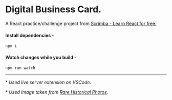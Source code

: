 # Digital Business Card.

A React practice/challenge project from [Scrimba - Learn React for free.](https://scrimba.com/learn/learnreact)

#### Install dependencies -
```npm i```

#### Watch changes while you build -
```npm run watch```

---

\* _Used live server extension on VSCode._

\* _Used image taken from [Rare Historical Photos](https://rarehistoricalphotos.com/albert-einstein-tongue-1951/)._
